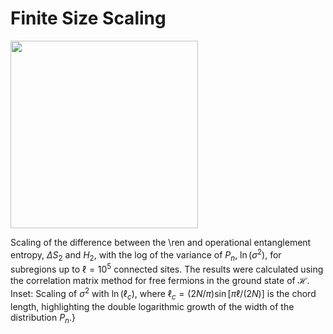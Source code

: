 # Finite Size Scaling

<img src="https://github.com/DelMaestroGroup/OperationalEntanglementFreeFermions/blob/master/FiniteSizeScalingofDS2/FiniteSizeScalingofDS2.png?raw=true" width=300px>

Scaling of the difference between the \ren and operational entanglement entropy, $\Delta S_{2}$ and $H_{2}$, with the log of the variance of $P_n$, $\ln(\sigma^2)$, for subregions up to $\ell=10^5$ connected sites.  The results were calculated using the correlation matrix method for free fermions in the ground state of $\mathcal{H}$.  Inset: Scaling of $\sigma^2$ with $\ln(\ell_c)$, where $\ell_c=(2N/\pi)\sin[\pi\ell/(2N)]$ is the chord length, highlighting the double logarithmic growth of the width of the distribution $P_n$.}